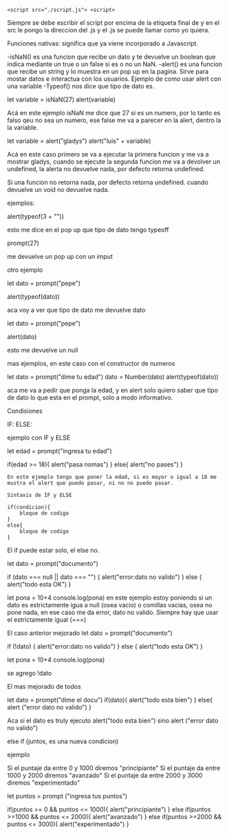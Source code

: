 <!DOCTYPE html>
<html lang="en">
<head>
    <meta charset="UTF-8">
    <meta name="viewport" content="width=device-width, initial-scale=1.0">
    <title>Document</title>
</head>
<body>
    
    
    <script src="./script.js"> <script>
</body>
</html>

Siempre se debe escribir el script por encima de la etiqueta final de <body> y en el src le pongo la direccion del .js y el .js se puede llamar como yo quiera.

Funciones nativas: significa que ya viene incorporado a Javascript.

-isNaN()  es una funcion que recibe un dato y te devuelve un boolean que indica mediante un true o un false si es o no un NaN.
-alert()  es una funcion que recibe un string y lo muestra en un pop up en la pagina. Sirve para mostar datos e interactua con los usuarios.
 Ejemplo de como usar alert con una variable
-Typeof() nos dice que tipo de dato es.

 let variable = isNaN(27)
 alert(variable)

 Acá en este ejemplo isNaN me dice que 27 si es un numero, por lo tanto es falso qeu no sea un numero, ese false me va a parecer en la alert, dentro la la variable. 

  let variable = alert("gladys")
 alert("luis" + variable)

 Acá en este caso primero se va a ejecutar la primera funcion y me va a mostrar gladys, cuando se ejecute la segunda funcion me va a devolver un undefined, la alerta no devuelve nada, por defecto retorna undefined.

 Si una funcion no retorna nada, por defecto retorna undefined.
 cuando devuelve un void no devuelve nada.

 ejemplos:

 alert(typeof(3 + ""))

 esto me dice en el pop up que tipo de dato tengo typeoff

 prompt(27)

 me devuelve un pop up con un imput

otro ejemplo

  let dato = prompt("pepe")

alert(typeof(dato))

aca voy a ver que tipo de dato me devuelve dato

let dato = prompt("pepe")

alert(dato)

esto me devuelve un null

mas ejemplos, en este caso con el constructor de numeros

let dato = prompt("dime tu edad")
dato = Number(dato)
alert(typeof(dato))

aca me va a pedir que ponga la edad, y en alert solo quiero saber que tipo de dato lo que esta en el prompt, solo a modo informativo.

Condisiones

IF: 
ELSE:

ejemplo con IF y ELSE

let edad = prompt("ingresa tu edad")

if(edad >= 18){
    alert("pasa nomas")
} 
else{
    alert("no pases")
}

    En este ejemplo tengo que poner la edad, si es mayor o igual a 18 me mustra el alert que puedo pasar, ni no no puedo pasar.

    Sintaxis de IF y ELSE

    if(condicion){
        bloque de codigo
    }
    else{
        bloque de codigo
    }

El if puede estar solo, el else no.

let dato = prompt("documento")

if (dato === null || dato === "") {
    alert("error:dato no valido")
}
else {
    alert("todo esta OK")
}

let pona = 10+4
console.log(pona)
en este ejemplo estoy poniendo si un dato es estrictamente igua a null (osea vacio) o comillas vacias, osea no pone nada, en ese caso me da error, dato no valido.
Siempre hay que usar el estrictamente igual (===)

El caso anterior mejorado
let dato = prompt("documento")

if (!dato) {
    alert("error:dato no valido")
}
else {
    alert("todo esta OK")
}

let pona = 10+4
console.log(pona)

se agrego !dato

El mas mejorado de todos

let dato = prompt("dime el docu")
if(dato){
    alert("todo esta bien")
}
else{
    alert ("error dato no valido")
}

Aca si el dato es truly ejecuto alert("todo esta bien") sino alert ("error dato no valido")


else if (juntos, es una nueva condicion)

ejemplo

Si el puntaje da entre 0 y 1000 diremos "principiante"
Si el puntaje da entre 1000 y 2000 diremos "avanzado"
Si el puntaje da entre 2000 y 3000 diremos "experimentado"

let puntos = prompt ("ingresa tus puntos")

if(puntos >= 0 && puntos <= 1000){
    alert("principiante")
}
else if(puntos >=1000 && puntos <= 2000){
    alert("avanzado")
}
else if(puntos >=2000 && puntos <= 3000){
    alert("experimentado")
}






  

